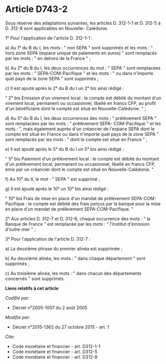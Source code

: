 # Article D743-2

Sous réserve des adaptations suivantes, les articles D. 312-1-1 et D. 312-5 à D. 312-8 sont applicables en Nouvelle-
Calédonie. 

1° Pour l'application de l'article D. 312-1-1 : 

a) Au 1° du B du I, les mots : " non SEPA " sont supprimés et les mots : " hors zone SEPA (espace unique de paiements en
euros) " sont remplacés par les mots : " en dehors de la France " ; 

b) Au 2° du B du I, les deux occurrences du mot : " SEPA " sont remplacées par les mots : " SEPA-COM-Pacifique " et les
mots : " ou dans n'importe quel pays de la zone SEPA " sont supprimés ; 

c) Il est ajouté après le 2° du B du I un 2° bis ainsi rédigé : 

" 2° bis Emission d'un virement local : le compte est débité du montant d'un virement local, permanent ou occasionnel,
libellé en francs CFP, au profit d'un bénéficiaire dont le compte est situé en Nouvelle-Calédonie. " ; 

d) Au 5° du B du I, les deux occurrences des mots : " prélèvement SEPA " sont remplacées par les mots : " prélèvement SEPA-
COM-Pacifique " et les mots : ", mais également auprès d'un créancier de l'espace SEPA dont le compte est situé en France ou
dans n'importe quel pays de la zone SEPA " sont remplacés par les mots : " dont le compte est situé en France " ; 

e) Il est ajouté après le 5° du B du I un 5° bis ainsi rédigé : 

" 5° bis Paiement d'un prélèvement local : le compte est débité du montant d'un prélèvement local, permanent ou occasionnel,
libellé en francs CFP, émis par un créancier dont le compte est situé en Nouvelle-Calédonie. " 

f) Au 10° du II, le mot : " SEPA " est supprimé ; 

g) Il est ajouté après le 10° un 10° bis ainsi rédigé : 

" 10° bis Frais de mise en place d'un mandat de prélèvement SEPA-COM-Pacifique : le compte est débité des frais perçus par la
banque pour la mise en place d'un mandat de prélèvement SEPA-COM-Pacifique. " 

2° Aux articles D. 312-7 et D. 312-8, chaque occurrence des mots : " la Banque de France " est remplacée par les mots : "
l'Institut d'émission d'outre-mer " ; 

3° Pour l'application de l'article D. 312-7 : 

a) La deuxième phrase du premier alinéa est supprimée ; 

b) Au deuxième alinéa, les mots : " dans chaque département " sont supprimés ; 

c) Au troisième alinéa, les mots : " dans chacun des départements concernés " sont supprimés.

**Liens relatifs à cet article**

_Codifié par_:

  - Décret n°2005-1007 du 2 août 2005

_Modifié par_:

  - Décret n°2015-1362 du 27 octobre 2015 - art. 1

_Cite_:

  - Code monétaire et financier - art. D312-1-1
  - Code monétaire et financier - art. D312-5
  - Code monétaire et financier - art. D312-8
